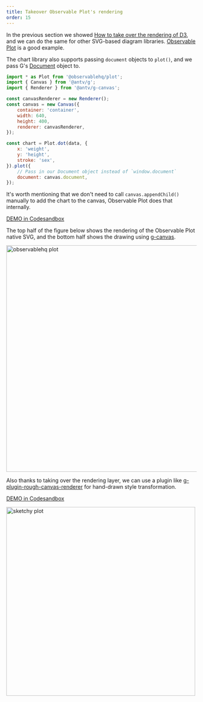 ```yaml
---
title: Takeover Observable Plot's rendering
order: 15
---
```


In the previous section we showed [How to take over the rendering of D3](/en/guide/diving-deeper/d3), and we can do the same for other SVG-based diagram libraries. [Observable Plot](https://github.com/observablehq/plot) is a good example.

The chart library also supports passing `document` objects to `plot()`, and we pass G's [Document](/en/api/builtin-objects/document) object to.

```js
import * as Plot from '@observablehq/plot';
import { Canvas } from '@antv/g';
import { Renderer } from '@antv/g-canvas';

const canvasRenderer = new Renderer();
const canvas = new Canvas({
    container: 'container',
    width: 640,
    height: 400,
    renderer: canvasRenderer,
});

const chart = Plot.dot(data, {
    x: 'weight',
    y: 'height',
    stroke: 'sex',
}).plot({
    // Pass in our Document object instead of `window.document`
    document: canvas.document,
});
```

It's worth mentioning that we don't need to call `canvas.appendChild()` manually to add the chart to the canvas, Observable Plot does that internally.

[DEMO in Codesandbox](https://codesandbox.io/s/observable-plot-eh62fb?file=/index.js)

The top half of the figure below shows the rendering of the Observable Plot native SVG, and the bottom half shows the drawing using [g-canvas](/en/api/renderer/canvas).

<img src="https://gw.alipayobjects.com/mdn/rms_6ae20b/afts/img/A*EyjlTIwCrlgAAAAAAAAAAAAAARQnAQ" width="600" alt="observablehq plot">

Also thanks to taking over the rendering layer, we can use a plugin like [g-plugin-rough-canvas-renderer](/en/plugins/rough-canvas-renderer) for hand-drawn style transformation.

[DEMO in Codesandbox](https://codesandbox.io/s/sketchy-observable-plot-fd1smr?file=/index.js)

<img src="https://gw.alipayobjects.com/mdn/rms_6ae20b/afts/img/A*022sTZrfznEAAAAAAAAAAAAAARQnAQ" width="500" alt="sketchy plot">
